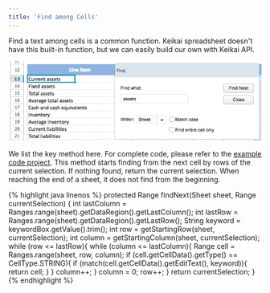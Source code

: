 ```yaml
---
title: 'Find among Cells'
---
```


Find a text among cells is a common function. Keikai spreadsheet doesn't
have this built-in function, but we can easily build our own with Keikai
API.

![ center](/assets/images/dev-ref/Zss-essentials-find-dialog.png " center")

We list the key method here. For complete code, please refer to the [example code
project](Download_Example_Source_Code).
This method starts finding from the next cell by rows of the current
selection. If nothing found, return the current selection. When reaching
the end of a sheet, it does not find from the beginning.

{% highlight java linenos %}
    protected Range findNext(Sheet sheet, Range currentSelection) {
        int lastColumn = Ranges.range(sheet).getDataRegion().getLastColumn();
        int lastRow = Ranges.range(sheet).getDataRegion().getLastRow();
        String keyword = keywordBox.getValue().trim();
        int row = getStartingRow(sheet, currentSelection);
        int column = getStartingColumn(sheet, currentSelection); 
        while (row <= lastRow){
            while (column <= lastColumn){
                Range cell = Ranges.range(sheet, row, column);
                if (cell.getCellData().getType() == CellType.STRING){
                    if (match(cell.getCellData().getEditText(), keyword)){
                        return cell;
                    }
                }
                column++;
            }
            column = 0;
            row++;
        }
        return currentSelection;
    }
{% endhighlight %}
